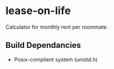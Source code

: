 # lease-on-life
Calculator for monthly rent per roommate.

## Build Dependancies
- Posix-complient system (unistd.h)

